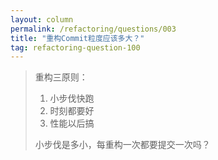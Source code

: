 ```yaml
---
layout: column
permalink: /refactoring/questions/003
title: "重构Commit粒度应该多大？"
tag: refactoring-question-100
---
```


> 重构三原则：
>
> 1. 小步伐快跑
> 2. 时刻都要好
> 3. 性能以后搞
>
> 小步伐是多小，每重构一次都要提交一次吗？
